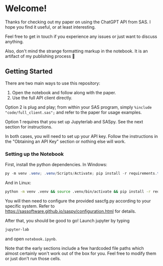# Welcome!

Thanks for checking out my paper on using the ChatGPT API from SAS.
I hope you find it useful, or at least interesting.

Feel free to get in touch if you experience any issues or just want to discuss anything.

Also, don't mind the strange formatting markup in the notebook.
It is an artifact of my publishing process 🙂

## Getting Started

There are two main ways to use this repository:
1. Open the notebook and follow along with the paper.
2. Use the full API client directly.

Option 2 is plug and play; from within your SAS program, simply `%include "code/full_client.sas";` and refer to the paper for usage examples.

Option 1 requires that you set up Jupyterlab and SASpy.
See the next section for instructions.

In both cases, you will need to set up your API key.
Follow the instructions in the "Obtaining an API Key" section or nothing else will work.

### Setting up the Notebook
First, install the python dependencies.
In Windows:
```powershell
py -m venv .venv; .venv/Scripts/Activate; pip install -r requirements.txt
```

And in Linux:
```sh
python -m venv .venv && source .venv/bin/activate && pip install -r requirements.txt
```

You will then need to configure the provided sascfg.py according to your specific system.
Refer to https://sassoftware.github.io/saspy/configuration.html for details.

After that, you should be good to go! Launch jupyter by typing
```sh
jupyter-lab
```
and open `notebook.ipynb`.

Note that the early sections include a few hardcoded file paths which almost certainly won't work out of the box for you.
Feel free to modify them or just don't run those cells.
